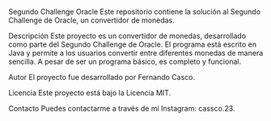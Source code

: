 Segundo Challenge Oracle
Este repositorio contiene la solución al Segundo Challenge de Oracle, un convertidor de monedas.

Descripción
Este proyecto es un convertidor de monedas, desarrollado como parte del Segundo Challenge de Oracle. El programa está escrito en Java y permite a los usuarios convertir entre diferentes monedas de manera sencilla. A pesar de ser un programa básico, es completo y funcional.

Autor
El proyecto fue desarrollado por Fernando Casco.

Licencia
Este proyecto está bajo la Licencia MIT.

Contacto
Puedes contactarme a través de mi Instagram: cassco.23.
